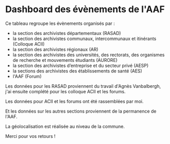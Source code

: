 # Dashboard des évènements de l'AAF
Ce tableau regroupe les évènements organisés par : 

* la section des archivistes départementaux (RASAD)
* la section des archivistes communaux, intercommunaux et itinérants (Colloque ACII)
* la section des archivistes régionaux (AR)
* la section des archivistes des universités, des rectorats, des organismes de recherche et mouvements étudiants (AURORE)
* la section des archivistes d’entreprise et du secteur privé (AESP)
* la sections des archivistes des établissements de santé (AES)
* l'AAF (Forum)

Les données pour les RASAD proviennent du travail d'Agnès Vanbalbergh, j'ai ensuite complété pour les colloque ACII et les forums.

Les données pour ACII et les forums ont été rassemblées par moi.

Et les données sur les autres sections proviennent de la permanence de l'AAF.

La géolocalisation est réalisée au niveau de la commune.

Merci pour vos retours !

